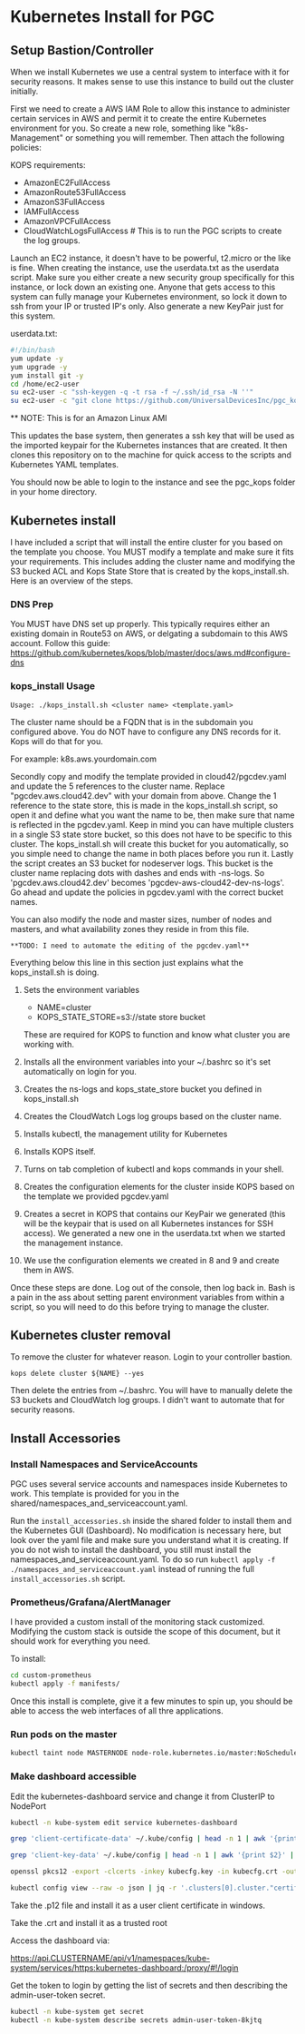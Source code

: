 # Kubernetes Install for PGC

## Setup Bastion/Controller

When we install Kubernetes we use a central system to interface with it for security reasons. It makes sense to use this instance to build out the cluster initially.

First we need to create a AWS IAM Role to allow this instance to administer certain services in AWS and permit it to create the entire Kubernetes environment for you. So create a new role, something like "k8s-Management" or something you will remember. Then attach the following policies:

KOPS requirements:
- AmazonEC2FullAccess
- AmazonRoute53FullAccess
- AmazonS3FullAccess
- IAMFullAccess
- AmazonVPCFullAccess
- CloudWatchLogsFullAccess # This is to run the PGC scripts to create the log groups.

Launch an EC2 instance, it doesn't have to be powerful, t2.micro or the like is fine. When creating the instance, use the userdata.txt as the userdata script. Make sure you either create a new security group specifically for this instance, or lock down an existing one. Anyone that gets access to this system can fully manage your Kubernetes environment, so lock it down to ssh from your IP or trusted IP's only. Also generate a new KeyPair just for this system.

userdata.txt:

```bash
#!/bin/bash
yum update -y
yum upgrade -y
yum install git -y
cd /home/ec2-user
su ec2-user -c "ssh-keygen -q -t rsa -f ~/.ssh/id_rsa -N ''"
su ec2-user -c "git clone https://github.com/UniversalDevicesInc/pgc_kops.git"
```

** NOTE: This is for an Amazon Linux AMI

This updates the base system, then generates a ssh key that will be used as the imported keypair for the Kubernetes instances that are created. It then clones this repository on to the machine for quick access to the scripts and Kubernetes YAML templates.

You should now be able to login to the instance and see the pgc_kops folder in your home directory.

## Kubernetes install

I have included a script that will install the entire cluster for you based on the template you choose. You MUST modify a template and make sure it fits your requirements. This includes adding the cluster name and modifying the S3 bucked ACL and Kops State Store that is created by the kops_install.sh. Here is an overview of the steps.

### DNS Prep

You MUST have DNS set up properly. This typically requires either an existing domain in Route53 on AWS, or delgating a subdomain to this AWS account. Follow this guide:
<https://github.com/kubernetes/kops/blob/master/docs/aws.md#configure-dns>

### kops_install Usage

`Usage: ./kops_install.sh <cluster name> <template.yaml>`

The cluster name should be a FQDN that is in the subdomain you configured above. You do NOT have to configure any DNS records for it. Kops will do that for you.

For example: k8s.aws.yourdomain.com

Secondly copy and modify the template provided in cloud42/pgcdev.yaml and update the 5 references to the cluster name. Replace "pgcdev.aws.cloud42.dev" with your domain from above. Change the 1 reference to the state store, this is made in the kops_install.sh script, so open it and define what you want the name to be, then make sure that name is reflected in the pgcdev.yaml. Keep in mind you can have multiple clusters in a single S3 state store bucket, so this does not have to be specific to this cluster. The kops_install.sh will create this bucket for you automatically, so you simple need to change the name in both places before you run it. Lastly the script creates an S3 bucket for nodeserver logs. This bucket is the cluster name replacing dots with dashes and ends with -ns-logs. So 'pgcdev.aws.cloud42.dev' becomes 'pgcdev-aws-cloud42-dev-ns-logs'. Go ahead and update the policies in pgcdev.yaml with the correct bucket names.

You can also modify the node and master sizes, number of nodes and masters, and what availability zones they reside in from this file.

    **TODO: I need to automate the editing of the pgcdev.yaml**

Everything below this line in this section just explains what the kops_install.sh is doing.

1. Sets the environment variables

    - NAME=cluster
    - KOPS_STATE_STORE=s3://state store bucket

    These are required for KOPS to function and know what cluster you are working with.

2. Installs all the environment variables into your ~/.bashrc so it's set automatically on login for you.

3. Creates the ns-logs and kops_state_store bucket you defined in kops_install.sh

4. Creates the CloudWatch Logs log groups based on the cluster name.

5. Installs kubectl, the management utility for Kubernetes

6. Installs KOPS itself.

7. Turns on tab completion of kubectl and kops commands in your shell.

8. Creates the configuration elements for the cluster inside KOPS based on the template we provided pgcdev.yaml

9. Creates a secret in KOPS that contains our KeyPair we generated (this will be the keypair that is used on all Kubernetes instances for SSH access). We generated a new one in the userdata.txt when we started the management instance.

10. We use the configuration elements we created in 8 and 9 and create them in AWS.

Once these steps are done. Log out of the console, then log back in. Bash is a pain in the ass about setting parent environment variables from within a script, so you will need to do this before trying to manage the cluster.

## Kubernetes cluster removal

To remove the cluster for whatever reason. Login to your controller bastion.

`kops delete cluster ${NAME} --yes`

Then delete the entries from ~/.bashrc. You will have to manually delete the S3 buckets and CloudWatch log groups. I didn't want to automate that for security reasons.

## Install Accessories

### Install Namespaces and ServiceAccounts

PGC uses several service accounts and namespaces inside Kubernetes to work. This template is provided for you in the shared/namespaces_and_serviceaccount.yaml.

Run the `install_accessories.sh` inside the shared folder to install them and the Kubernetes GUI (Dashboard). No modification is necessary here, but look over the yaml file and make sure you understand what it is creating. If you do not wish to install the dashboard, you still must install the namespaces_and_serviceaccount.yaml. To do so run `kubectl apply -f ./namespaces_and_serviceaccount.yaml` instead of running the full `install_accessories.sh` script.

### Prometheus/Grafana/AlertManager

I have provided a custom install of the monitoring stack customized. Modifying the custom stack is outside the scope of this document, but it should work for everything you need.

To install:

```bash
cd custom-prometheus
kubectl apply -f manifests/
```

Once this install is complete, give it a few minutes to spin up, you should be able to access the web interfaces of all thre applications.

### Run pods on the master

```bash
kubectl taint node MASTERNODE node-role.kubernetes.io/master:NoSchedule-
```

### Make dashboard accessible

Edit the kubernetes-dashboard service and change it from ClusterIP to NodePort

```bash
kubectl -n kube-system edit service kubernetes-dashboard

grep 'client-certificate-data' ~/.kube/config | head -n 1 | awk '{print $2}' | base64 -d >> nonprod.crt

grep 'client-key-data' ~/.kube/config | head -n 1 | awk '{print $2}' | base64 -d >> nonprod.key

openssl pkcs12 -export -clcerts -inkey kubecfg.key -in kubecfg.crt -out nonprod.p12 -name "kubernetes-client"

kubectl config view --raw -o json | jq -r '.clusters[0].cluster."certificate-authority-data"' | tr -d '"' | base64 --decode > nonprod.crt
```

Take the .p12 file and install it as a user client certificate in windows.

Take the .crt and install it as a trusted root

Access the dashboard via:

<https://api.CLUSTERNAME/api/v1/namespaces/kube-system/services/https:kubernetes-dashboard:/proxy/#!/login>

Get the token to login by getting the list of secrets and then describing the admin-user-token secret.

```bash
kubectl -n kube-system get secret
kubectl -n kube-system describe secrets admin-user-token-8kjtq
```